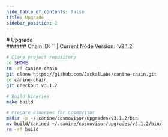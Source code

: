 ```yaml
---
hide_table_of_contents: false
title: Upgrade
sidebar_position: 2
---
```


<div class="h1-with-icon icon-jackal">
# Upgrade
</div>
###### Chain ID: `` | Current Node Version: `v3.1.2`

```bash
# Clone project repository
cd $HOME
rm -rf canine-chain
git clone https://github.com/JackalLabs/canine-chain.git
cd canine-chain
git checkout v3.1.2

# Build binaries
make build

# Prepare binaries for Cosmovisor
mkdir -p ~/.canine/cosmovisor/upgrades/v3.1.2/bin
mv build/canined ~/.canine/cosmovisor/upgrades/v3.1.2/bin/
rm -rf build
```